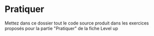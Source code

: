 # Pratiquer

Mettez dans ce dossier tout le code source produit dans les exercices proposés pour la partie "Pratiquer" de la fiche Level up

